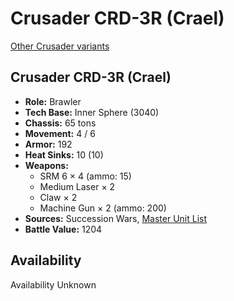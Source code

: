 # Crusader CRD-3R (Crael)

[Other Crusader variants](../crusader.md)

## Crusader CRD-3R (Crael)
- **Role:** Brawler
- **Tech Base:** Inner Sphere (3040)
- **Chassis:** 65 tons
- **Movement:** 4 / 6
- **Armor:** 192
- **Heat Sinks:** 10 (10)
- **Weapons:**
  - SRM 6 × 4 (ammo: 15)
  - Medium Laser × 2
  - Claw × 2
  - Machine Gun × 2 (ammo: 200)
- **Sources:** Succession Wars, [Master Unit List](http://masterunitlist.info/Unit/Details/753/crusader-crd-3r-crael)
- **Battle Value:** 1204

## Availability

Availability Unknown

